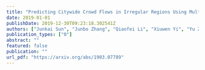 ```yaml
---
title: "Predicting Citywide Crowd Flows in Irregular Regions Using Multi-View Graph Convolutional Networks"
date: 2019-01-01
publishDate: 2019-12-30T09:23:18.302541Z
authors: ["Junkai Sun", "Junbo Zhang", "Qiaofei Li", "Xiuwen Yi", "Yu Zheng"]
publication_types: ["0"]
abstract: ""
featured: false
publication: ""
url_pdf: "https://arxiv.org/abs/1903.07789"
---
```


